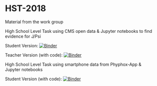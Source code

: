 # HST-2018
Material from the work group 

High School Level Task using CMS open data & Jupyter notebooks to find evidence for J/Psi

Student Version: 
[![Binder](https://mybinder.org/badge.svg)](https://mybinder.org/v2/gh/cms-opendata-education/HST-2018/master?filepath=Dimuon%20J_Psi%20for%20High%20School%20(Student%20Version).ipynb)

Teacher Version (with code):
[![Binder](https://mybinder.org/badge.svg)](https://mybinder.org/v2/gh/cms-opendata-education/HST-2018/master?filepath=Dimuon%20J_Psi%20for%20High%20School%20(Teacher%20Version%20with%20Code).ipynb)


High School Level Task using smartphone data from Phyphox-App  & Jupyter notebooks

Student Version (with code): 
[![Binder](https://mybinder.org/badge.svg)](https://mybinder.org/v2/gh/cms-opendata-education/HST-2018/master)
